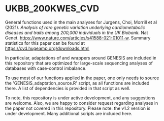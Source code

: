 # UKBB_200KWES_CVD
General functions used in the main analyses for
Jurgens, Choi, Morrill et al (2021). _Analysis of rare genetic variation underlying cardiometabolic diseases and traits among 200,000 individuals in the UK Biobank._
Nat Genet. https://www.nature.com/articles/s41588-021-01011-w. Summary statistics for this paper can be found at https://cvd.hugeamp.org/downloads.html 

In particular, adaptations of and wrappers around GENESIS are included in this repository that are optimized for large-scale sequencing analyses of databases with case-control imbalance.

To use most of our functions applied in the paper, one only needs to source the 'GENESIS_adaptation_source.R' script, as all functions are included there. A list of dependencies is provided in that script as well. 


To note, this repository is under active development, and any suggestions are welcome. Also, we are happy to consider request regarding analyses in the paper not covered in this repository. Please note: the v1.2 version is under development. Many additional scripts are included here.
